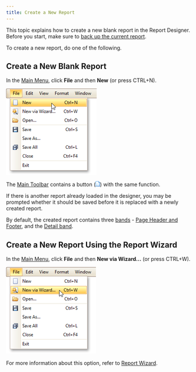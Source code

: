 ```yaml
---
title: Create a New Report
---
```

This topic explains how to create a new blank report in the Report Designer. Before you start, make sure to [back up the current report](../../../../../../interface-elements-for-desktop/articles/report-designer/report-designer-for-winforms/report-editing-basics/back-up-the-current-layout-before-modifying-it.md).

To create a new report, do one of the following.

## Create a New Blank Report
In the [Main Menu](../../../../../../interface-elements-for-desktop/articles/report-designer/report-designer-for-winforms/report-designer-reference/report-designer-ui/main-menu.md), click **File** and then **New** (or press CTRL+N).

![RD_MainMenu_New](../../../../../images/Img11087.png)

The [Main Toolbar](../../../../../../interface-elements-for-desktop/articles/report-designer/report-designer-for-winforms/report-designer-reference/report-designer-ui/main-toolbar.md) contains a button (![RD_Toolbars_Main_New](../../../../../images/Img8412.png)) with the same function.

If there is another report already loaded in the designer, you may be prompted whether it should be saved before it is replaced with a newly created report.

By default, the created report contains three [bands](../../../../../../interface-elements-for-desktop/articles/report-designer/report-designer-for-winforms/report-designer-reference/report-bands.md) - [Page Header and Footer](../../../../../../interface-elements-for-desktop/articles/report-designer/report-designer-for-winforms/report-designer-reference/report-bands/page-header-and-footer.md), and the [Detail band](../../../../../../interface-elements-for-desktop/articles/report-designer/report-designer-for-winforms/report-designer-reference/report-bands/detail-band.md).

## Create a New Report Using the Report Wizard
In the [Main Menu](../../../../../../interface-elements-for-desktop/articles/report-designer/report-designer-for-winforms/report-designer-reference/report-designer-ui/main-menu.md), click **File** and then **New via Wizard...** (or press CTRL+W).

![RD_MainMenu_NewWizard](../../../../../images/Img11088.png)

For more information about this option, refer to [Report Wizard](../../../../../../interface-elements-for-desktop/articles/report-designer/report-designer-for-winforms/report-wizard.md).